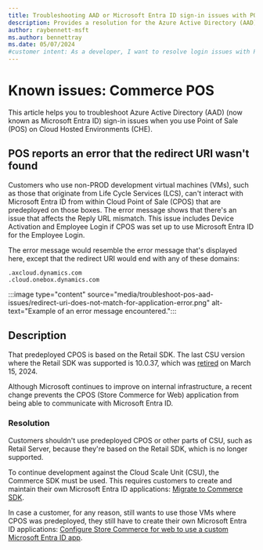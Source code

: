 ```yaml
---
title: Troubleshooting AAD or Microsoft Entra ID sign-in issues with POS
description: Provides a resolution for the Azure Active Directory (AAD) (now known as Microsoft Entra ID) sign-in issues when you use Point of Sale (POS) on Cloud Hosted Environments (CHE).
author: raybennett-msft
ms.author: bennettray
ms.date: 05/07/2024
#customer intent: As a developer, I want to resolve login issues with POS so that I can utilize POS on my CHE.
---
```

# Known issues: Commerce POS

This article helps you to troubleshoot Azure Active Directory (AAD) (now known as Microsoft Entra ID) sign-in issues when you use Point of Sale (POS) on Cloud Hosted Environments (CHE).

## POS reports an error that the redirect URI wasn't found

Customers who use non-PROD development virtual machines (VMs), such as those that originate from Life Cycle Services (LCS), can't interact with Microsoft Entra ID from within Cloud Point of Sale (CPOS) that are predeployed on those boxes. The error message shows that there's an issue that affects the Reply URL mismatch. This issue includes Device Activation and Employee Login if CPOS was set up to use Microsoft Entra ID for the Employee Login.

The error message would resemble the error message that's displayed here, except that the redirect URI would end with any of these domains:

`.axcloud.dynamics.com`  
`.cloud.onebox.dynamics.com`

:::image type="content" source="media/troubleshoot-pos-aad-issues/redirect-uri-does-not-match-for-application-error.png" alt-text="Example of an error message encountered.":::

## Description

That predeployed CPOS is based on the Retail SDK. The last CSU version where the Retail SDK was supported is 10.0.37, which was [retired](/dynamics365/fin-ops-core/dev-itpro/get-started/public-preview-releases#targeted-release-schedule-dates-subject-to-change)  on March 15, 2024.

Although Microsoft continues to improve on internal infrastructure, a recent change prevents the CPOS (Store Commerce for Web) application from being able to communicate with Microsoft Entra ID.

### Resolution

Customers shouldn't use predeployed CPOS or other parts of CSU, such as Retail Server, because they're based on the Retail SDK, which is no longer supported.

To continue development against the Cloud Scale Unit (CSU), the Commerce SDK must be used. This requires customers to create and maintain their own Microsoft Entra ID applications: [Migrate to Commerce SDK](/dynamics365/commerce/dev-itpro/retail-sdk/migrate-commerce-sdk).

In case a customer, for any reason, still wants to use those VMs where CPOS was predeployed, they still have to create their own Microsoft Entra ID applications: [Configure Store Commerce for web to use a custom Microsoft Entra ID app](/dynamics365/commerce/dev-itpro/cpos-custom-aad).
